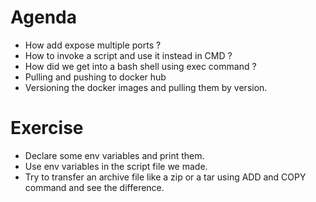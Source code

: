 # Agenda

- How add expose multiple ports ?
- How to invoke a script and use it instead in CMD ?
- How did we get into a bash shell using exec command ?
- Pulling and pushing to docker hub
- Versioning the docker images and pulling them by version.


# Exercise

- Declare some env variables and print them.
- Use env variables in the script file we made.
- Try to transfer an archive file like a zip or a tar using ADD and COPY command
and see the difference.
